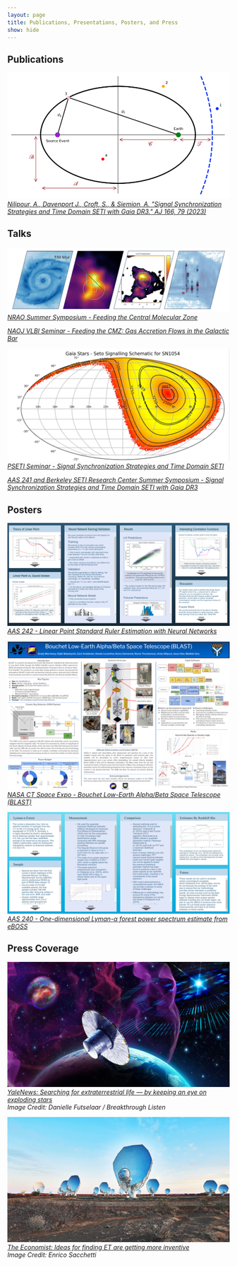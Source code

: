```yaml
---
layout: page
title: Publications, Presentations, Posters, and Press
show: hide
---
```


## Publications

[![SETI Ellipsoid](/images/setiEllipsoid.png "SETI Ellipsoid")](https://ui.adsabs.harvard.edu/abs/2023AJ....166...79N/abstract)
*[Nilipour, A., Davenport J., Croft, S., & Siemion, A. "Signal Synchronization Strategies and Time Domain SETI with Gaia DR3." AJ 166, 79 (2023)](https://ui.adsabs.harvard.edu/abs/2023AJ....166...79N/abstract)*


## Talks

[![Feeding the CMZ](/images/nraoTalk.png "Feeding the CMZ")](/files/NAOJSeminar.pdf)
*[NRAO Summer Symposium - Feeding the Central Molecular Zone](/files/NRAOFinalTalk.pdf)*

*[NAOJ VLBI Seminar - Feeding the CMZ: Gas Accretion Flows in the Galactic Bar](/files/NAOJSeminar.pdf)*

[![SETI Ellipsoid](/images/setiTalk.png "SETI Ellipsoid")](/files/PSETISeminar.pdf)
*[PSETI Seminar - Signal Synchronization Strategies and Time Domain SETI](/files/PSETISeminar.pdf)*

*[AAS 241 and Berkeley SETI Research Center Summer Symposium - Signal Synchronization Strategies and Time Domain SETI with Gaia DR3](/files/AndyNilipourAAS241Presentation.pdf)*


## Posters

[![Linear Point](/images/aas242lp.png "Linear Point")](https://aas242-aas.ipostersessions.com/Default.aspx?s=86-D2-09-E0-43-0F-A3-67-17-B4-3D-E5-79-17-B4-C2)
*[AAS 242 - Linear Point Standard Ruler Estimation with Neural Networks](https://aas242-aas.ipostersessions.com/Default.aspx?s=86-D2-09-E0-43-0F-A3-67-17-B4-3D-E5-79-17-B4-C2)*

[![CubeSat](/images/cubesatPoster.png "CubeSat")](/files/CubeSatCTSpaceExpoPoster.pdf)
*[NASA CT Space Expo - Bouchet Low-Earth Alpha/Beta Space Telescope (BLAST)](/files/CubeSatCTSpaceExpoPoster.pdf)*

[![Lyman-a](/images/aas240lymana.png "Lyman-a")](https://aas240-aas.ipostersessions.com/?s=7A-34-77-02-25-72-22-5C-15-06-27-65-0D-E9-5E-D2)
*[AAS 240 - One-dimensional Lyman-$\alpha$ forest power spectrum estimate from eBOSS](https://aas240-aas.ipostersessions.com/?s=7A-34-77-02-25-72-22-5C-15-06-27-65-0D-E9-5E-D2)*

## Press Coverage

[![SETI Ellipsoid](/images/seto_scheme.jpg "SETI Ellipsoid")](https://news.yale.edu/2023/07/31/searching-extraterrestrial-life-keeping-eye-exploding-stars)
*[YaleNews: Searching for extraterrestrial life — by keeping an eye on exploding stars](https://news.yale.edu/2023/07/31/searching-extraterrestrial-life-keeping-eye-exploding-stars)*  
*Image Credit: Danielle Futselaar / Breakthrough Listen*

[![MeerKAT](/images/economist.png "MeerKAT")](https://www.economist.com/science-and-technology/2023/01/18/ideas-for-finding-et-are-getting-more-inventive)
*[The Economist: Ideas for finding ET are getting more inventive](https://www.economist.com/science-and-technology/2023/01/18/ideas-for-finding-et-are-getting-more-inventive)*  
*Image Credit: Enrico Sacchetti*


